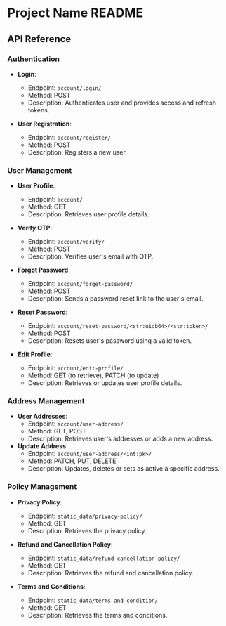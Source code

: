 # Project Name README

## API Reference

### Authentication
- **Login**: 
  - Endpoint: `account/login/`
  - Method: POST
  - Description: Authenticates user and provides access and refresh tokens.

- **User Registration**: 
  - Endpoint: `account/register/`
  - Method: POST
  - Description: Registers a new user.

### User Management
- **User Profile**: 
  - Endpoint: `account/`
  - Method: GET
  - Description: Retrieves user profile details.

- **Verify OTP**: 
  - Endpoint: `account/verify/`
  - Method: POST
  - Description: Verifies user's email with OTP.

- **Forgot Password**: 
  - Endpoint: `account/forget-password/`
  - Method: POST
  - Description: Sends a password reset link to the user's email.

- **Reset Password**: 
  - Endpoint: `account/reset-password/<str:uidb64>/<str:token>/`
  - Method: POST
  - Description: Resets user's password using a valid token.

- **Edit Profile**: 
  - Endpoint: `account/edit-profile/`
  - Method: GET (to retrieve), PATCH (to update)
  - Description: Retrieves or updates user profile details.

### Address Management
- **User Addresses**: 
  - Endpoint: `account/user-address/`
  - Method: GET, POST
  - Description: Retrieves user's addresses or adds a new address.
- **Update Address**: 
  - Endpoint: `account/user-address/<int:pk>/`
  - Method: PATCH, PUT, DELETE
  - Description: Updates, deletes or sets as active a specific address.

### Policy Management
- **Privacy Policy**: 
  - Endpoint: `static_data/privacy-policy/`
  - Method: GET
  - Description: Retrieves the privacy policy.

- **Refund and Cancellation Policy**: 
  - Endpoint: `static_data/refund-cancellation-policy/`
  - Method: GET
  - Description: Retrieves the refund and cancellation policy.

- **Terms and Conditions**: 
  - Endpoint: `static_data/terms-and-condition/`
  - Method: GET
  - Description: Retrieves the terms and conditions.


